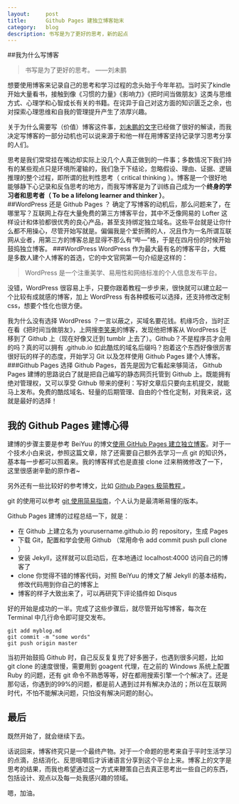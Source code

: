 ```yaml
---
layout:     post
title:      Github Pages 建独立博客始末
category:   blog
description: 书写是为了更好的思考，新的起点
---
```



##我为什么写博客
>书写是为了更好的思考。
> ——刘未鹏

想要使用博客来记录自己的思考和学习过程的念头始于今年年初。当时买了kindle开始大量看书，接触到像《习惯的力量》《影响力》《把时间当做朋友》这类与思维方式、心理学和心智成长有关的书籍。在诧异于自己对这方面的知识匮乏之余，也对探索心理思维和自我的管理提升产生了浓厚兴趣。  
  
关于为什么需要写（价值）博客这件事，[刘未鹏的文字](http://mindhacks.cn/2009/02/15/why-you-should-start-blogging-now/)已经做了很好的解读，而我决定写博客的一部分动机也可以说来源于和他一样在用博客坚持记录学习思考分享的人们。   

思考是我们常常挂在嘴边却实际上没几个人真正做到的一件事；多数情况下我们持有的某些观点只是环境所灌输的，我们急于下结论，忽略假设、理由、证据、逻辑推理的整个过程，即所谓的批判性思考（ critical thinking ）。博客是一个很好地能够静下心记录和反刍思考的地方，而我写博客是为了训练自己成为一个**终身的学习者和思考者（ To be a lifelong learner and thinker ）**。  
##WordPress 还是 Github Pages ？
确定了写博客的动机后，那么问题来了，在哪里写？互联网上存在大量免费的第三方博客平台，其中不乏像网易的 Lofter 这样设计和体验都很优秀的良心产品，甚至支持绑定独立域名。这些平台就是让你什么都不用操心，尽管开始写就是。偏偏我是个爱折腾的人，况且作为一名所谓互联网从业者，用第三方的博客总是显得不那么有“哔—”格，于是在四月份的时候开始鼓捣独立博客。
###WordPress
WordPress 作为最大最有名的博客平台，大概是多数人建个人博客的首选，它的中文官网第一句介绍是这样的：
> WordPress 是一个注重美学、易用性和网络标准的个人信息发布平台。

没错，WordPress 很容易上手，只要你跟着教程一步步来，很快就可以建立起一个比较有成就感的博客，加上 WordPress 有各种模板可以选择，还支持修改定制 css，想要个性化也很方便。  
 
我为什么没有选择 WordPress ？一言以蔽之，买域名要花钱。机缘巧合，当时正在看《把时间当做朋友》，上网搜[李笑来](http://xiaolai.github.io)的博客，发现他把博客从 WordPress 迁移到了 Github 上（现在好像又迁到 tumblr 上去了）。Github？不是程序员才会用的吗？真的可以拥有 .github.io 如此酷炫的域名后缀吗？抱着这个东西好像很厉害很好玩的样子的态度，开始学习 Git 以及怎样使用 Github Pages 建个人博客。  
###Github Pages
选择 Github Pages，首先是因为它看起来够简洁， Github Pages 建博的思路说白了就是把自己编写的静态网页托管到 Github 上。既能拥有绝对管理权，又可以享受 Github 带来的便利：写好文章后只要向主机提交，就能马上发布。免费的酷炫域名、轻量的后期管理、自由的个性化定制，对我来说，这就是最好的选择！
## 我的 Github Pages 建博心得
建博的步骤主要是参考 BeiYuu 的博文[使用 GitHub Pages 建立独立博客](http://beiyuu.com/github-pages/)。对于一个技术小白来说，参照这篇文章，除了还需要自己额外去学习一点 git 的知识外，基本每一步都可以照着来。我的博客样式也是直接 clone 过来稍微修改了一下，这里很感谢辛勤的原作者~  

另外还有一些比较好的参考博文，比如 [Github Pages 极简教程 ](http://www.360doc.com/content/12/0421/09/1016783_205350218.shtml)。    

git 的使用可以参考 [git 使用简易指南](http://www.bootcss.com/p/git-guide/)，个人认为是最清晰易懂的版本。  

Github Pages 建博的过程总结一下，就是：  
* 在 Github 上建立名为 yourusername.github.io 的 repository，生成 Pages  
* 下载 Git，配置和学会使用 Github （常用命令 add commit push pull clone ）   
* 安装 Jekyll，这样就可以启动后，在本地通过 localhost:4000 访问自己的博客了  
* clone 你觉得不错的博客代码，对照 BeiYuu 的博文了解 Jekyll 的基本结构，修改代码用到你自己的博客上  
* 博客的样子大致出来了，可以再研究下评论插件如 Disqus  
   
好的开始是成功的一半。完成了这些步骤后，就尽管开始写博客，每次在 Terminal 中几行命令即可提交发布。  
  
	git add myblog.md  
	git commit -m "some words"  
	git push origin master
	
当初开始鼓捣 Github 时，自己反反复复兜了好多圈子，也遇到很多问题，比如 git clone 的速度很慢，需要用到 goagent 代理，在之前的 Windows 系统上配置 Ruby 的问题，还有 git 命令不熟悉等等，好在都用搜索引擎一个个解决了。还是那句话，你遇到的99%的问题，都是前人遇到过并有解决办法的；所以在互联网时代，不怕不能解决问题，只怕没有解决问题的耐心。  
## 最后
既然开始了，就会继续下去。  
  
话说回来，博客终究只是一个最终产物。对于一个命题的思考来自于平时生活学习的点滴，总结消化、反思咀嚼后才诉诸语言分享到这个平台上来。博客上的文字是思考的结果，而我也希望通过这一方式来鞭策自己去真正思考出一些自己的东西，包括设计、观点以及每一处我感兴趣的领域。   
 
嗯，加油。









